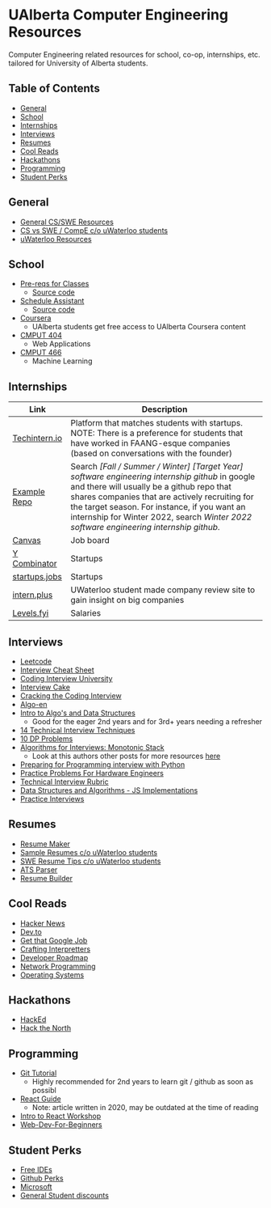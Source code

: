 # UAlberta Computer Engineering Resources

Computer Engineering related resources for school, co-op, internships, etc. tailored for University of Alberta students.

## Table of Contents

- [General](#general)
- [School](#school)
- [Internships](#internships)
- [Interviews](#interviews)
- [Resumes](#resumes)
- [Cool Reads](#cool-reads)
- [Hackathons](#hackathons)
- [Programming](#programming)
- [Student Perks](#student-perks)

## General

- [General CS/SWE Resources](https://docs.google.com/document/d/1VL3GqkwWWjXuK6MHGxGq81sOf0GJRr8Gxn5dlcHBXVk/edit)
- [CS vs SWE / CompE c/o uWaterloo students](https://docs.google.com/document/d/1y1FvwCNqaUGTm74dMMqegnWqJMDpVZZZcNVLsZS4hoM/edit?usp=sharing)
- [uWaterloo Resources](https://github.com/dhvanipa/UWaterloo-Links-SE)

## School

- [Pre-reqs for Classes](https://steventango.github.io/synapse/)
  - [Source code](https://github.com/steventango/synapse/)
- [Schedule Assistant](https://schedubuddy.com/)
  - [Source code](https://github.com/Exanut/schedubuddy-web)
- [Coursera](https://www.coursera.org/ualberta)
  - UAlberta students get free access to UAlberta Coursera content
- [CMPUT 404](https://softwareprocess.es/homepage/teaching/cmput404/)
  - Web Applications
- [CMPUT 466](https://marthawhite.github.io/mlcourse/)
  - Machine Learning

## Internships

| Link                                                              | Description                                                                                                                                                                                                                                                                                                                              |
| ----------------------------------------------------------------- | ---------------------------------------------------------------------------------------------------------------------------------------------------------------------------------------------------------------------------------------------------------------------------------------------------------------------------------------- |
| [Techintern.io](https://www.techintern.io/)                       | Platform that matches students with startups. NOTE: There is a preference for students that have worked in FAANG-esque companies (based on conversations with the founder)                                                                                                                                                               |
| [Example Repo](https://github.com/BaruYogesh/Fall2021Internships) | Search _[Fall / Summer / Winter] [Target Year] software engineering internship github_ in google and there will usually be a github repo that shares companies that are actively recruiting for the target season. For instance, if you want an internship for Winter 2022, search _Winter 2022 software engineering internship github_. |
| [Canvas](https://www.canvas.com/app/discover/all)                 | Job board                                                                                                                                                                                                                                                                                                                                |
| [Y Combinator](https://www.workatastartup.com)                    | Startups                                                                                                                                                                                                                                                                                                                                 |
| [startups.jobs](https://startup.jobs)                             | Startups                                                                                                                                                                                                                                                                                                                                 |
| [intern.plus](https://intern.plus)                                | UWaterloo student made company review site to gain insight on big companies                                                                                                                                                                                                                                                              |
| [Levels.fyi](https://www.levels.fyi/internships/)                 | Salaries                                                                                                                                                                                                                                                                                                                                 |

## Interviews

- [Leetcode](https://leetcode.com)
- [Interview Cheat Sheet](https://github.com/TSiege/Tech-Interview-Cheat-Sheet)
- [Coding Interview University](https://github.com/jwasham/coding-interview-university)
- [Interview Cake](https://www.interviewcake.com/)
- [Cracking the Coding Interview](https://cin.ufpe.br/~fbma/Crack/Cracking%20the%20Coding%20Interview%20189%20Programming%20Questions%20and%20Solutions.pdf)
- [Algo-en](https://labuladong.gitbook.io/algo-en/)
- [Intro to Algo's and Data Structures](https://nerohoop.gitbooks.io/cs-knowledge/content/)
  - Good for the eager 2nd years and for 3rd+ years needing a refresher
- [14 Technical Interview Techniques](https://hackernoon.com/14-patterns-to-ace-any-coding-interview-question-c5bb3357f6ed)
- [10 DP Problems](https://medium.com/techie-delight/top-10-dynamic-programming-problems-5da486eeb360)
- [Algorithms for Interviews: Monotonic Stack](https://medium.com/techtofreedom/algorithms-for-interview-2-monotonic-stack-462251689da8)
  - Look at this authors other posts for more resources [here](https://yangzhou1993.medium.com)
- [Preparing for Programming interview with Python](https://medium.com/@ratulsaha/preparing-for-programming-interview-as-a-phd-student-with-python-5f8af8b40d5f)
- [Practice Problems For Hardware Engineers](https://arxiv.org/abs/2110.06526)
- [Technical Interview Rubric](https://docs.google.com/spreadsheets/d/1gy9cmPwNhZvola7kqnfY3DElk7PYrz2ARpaCODTp8Go/htmlview?pru=AAABfLy7gw4*6-lS7RImqDKNRAm3etsgkA)
- [Data Structures and Algorithms - JS Implementations](https://github.com/trekhleb/javascript-algorithms)
- [Practice Interviews](https://www.pramp.com/#/)

## Resumes

- [Resume Maker](https://resumake.io/generator/templates)
- [Sample Resumes c/o uWaterloo students](https://drive.google.com/drive/folders/1GD16Fp_MalB1MP_p-Jn34cVJ-ZyjCf8X?usp=sharing)
- [SWE Resume Tips c/o uWaterloo students](https://docs.google.com/document/d/1z1ykZitNA3mRGtZhqm0e_KefysPDeY3jg0_RzhUkmXg/edit?usp=sharing)
- [ATS Parser](https://resumeworded.com/resume-scanner)
- [Resume Builder](https://luckyresumemaker.com/)

## Cool Reads

- [Hacker News](https://news.ycombinator.com)
- [Dev.to](https://dev.to)
- [Get that Google Job](https://steve-yegge.blogspot.com/2008/03/get-that-job-at-google.html)
- [Crafting Interpretters](https://craftinginterpreters.com)
- [Developer Roadmap](https://roadmap.sh)
- [Network Programming](https://beej.us/guide/bgnet/html/)
- [Operating Systems](https://pages.cs.wisc.edu/~remzi/OSTEP/)

## Hackathons

- [HackEd](https://hacked.compeclub.com/)
- [Hack the North](https://hackthenorth.com/#about)

## Programming

- [Git Tutorial](https://www.youtube.com/watch?v=HkdAHXoRtos&ab_channel=Fireship)
  - Highly recommended for 2nd years to learn git / github as soon as possibl
- [React Guide](https://saurabhshah23.medium.com/react-js-architecture-features-folder-structure-design-pattern-70b7b9103f22)
  - Note: article written in 2020, may be outdated at the time of reading
- [Intro to React Workshop](https://github.com/lesliexin/intro-to-react-workshop)
- [Web-Dev-For-Beginners](https://github.com/microsoft/Web-Dev-For-Beginners)

## Student Perks

- [Free IDEs](https://www.jetbrains.com/community/education/#students)
- [Github Perks](https://education.github.com/pack)
- [Microsoft](https://azure.microsoft.com/en-us/free/students/)
- [General Student discounts](https://www.myunidays.com/CA/en-CA/category/all-tech_all-technology)
